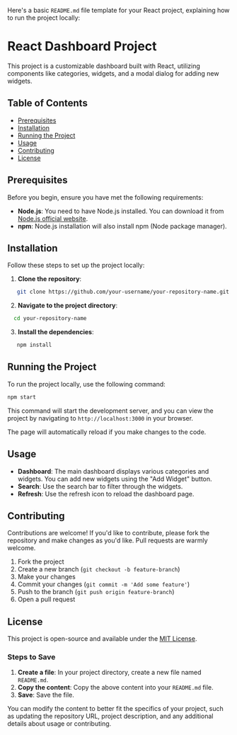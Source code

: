 Here's a basic `README.md` file template for your React project, explaining how to run the project locally:

# React Dashboard Project

This project is a customizable dashboard built with React, utilizing components like categories, widgets, and a modal dialog for adding new widgets.

## Table of Contents

- [Prerequisites](#prerequisites)
- [Installation](#installation)
- [Running the Project](#running-the-project)
- [Usage](#usage)
- [Contributing](#contributing)
- [License](#license)

## Prerequisites

Before you begin, ensure you have met the following requirements:

- **Node.js**: You need to have Node.js installed. You can download it from [Node.js official website](https://nodejs.org/).
- **npm**: Node.js installation will also install npm (Node package manager).

## Installation

Follow these steps to set up the project locally:

1. **Clone the repository**:
```bash
   git clone https://github.com/your-username/your-repository-name.git
```

2. **Navigate to the project directory**:
 ```bash
   cd your-repository-name
```

3. **Install the dependencies**:

```bash
   npm install
```


## Running the Project

To run the project locally, use the following command:

```bash
npm start
```

This command will start the development server, and you can view the project by navigating to `http://localhost:3000` in your browser.

The page will automatically reload if you make changes to the code.

## Usage

- **Dashboard**: The main dashboard displays various categories and widgets. You can add new widgets using the "Add Widget" button.
- **Search**: Use the search bar to filter through the widgets.
- **Refresh**: Use the refresh icon to reload the dashboard page.

## Contributing

Contributions are welcome! If you'd like to contribute, please fork the repository and make changes as you'd like. Pull requests are warmly welcome.

1. Fork the project
2. Create a new branch (`git checkout -b feature-branch`)
3. Make your changes
4. Commit your changes (`git commit -m 'Add some feature'`)
5. Push to the branch (`git push origin feature-branch`)
6. Open a pull request

## License

This project is open-source and available under the [MIT License](LICENSE).

### Steps to Save

1. **Create a file**: In your project directory, create a new file named `README.md`.
2. **Copy the content**: Copy the above content into your `README.md` file.
3. **Save**: Save the file.

You can modify the content to better fit the specifics of your project, such as updating the repository URL, project description, and any additional details about usage or contributing.
